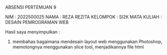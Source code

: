 ABSENSI PERTEMUAN 9

NIM : 2022500025
NAMA : REZA REZITA
KELOMPOK : SI2K
MATA KULIAH : DESAIN PEMROGRAMAN WEB

Hasil saya menyimpulkan :
1) membahas bagaimana mendesain layout web menggunakan Photoshop, memotongnya menggunakan slice tool, menjadikannya file html 
